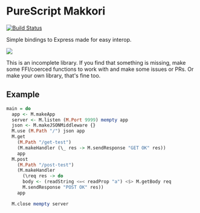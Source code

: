 # PureScript Makkori

[![Build Status](https://travis-ci.org/justinwoo/purescript-makkori.svg?branch=master)](https://travis-ci.org/justinwoo/purescript-makkori)

Simple bindings to Express made for easy interop.

![](https://i.imgur.com/VK9ADpH.png)

This is an incomplete library. If you find that something is missing, make some FFI/coerced functions to work with and make some issues or PRs. Or make your own library, that's fine too.

## Example

```hs
main = do
  app <- M.makeApp
  server <- M.listen (M.Port 9999) mempty app
  json <- M.makeJSONMiddleware {}
  M.use (M.Path "/") json app
  M.get
    (M.Path "/get-test")
    (M.makeHandler (\_ res -> M.sendResponse "GET OK" res))
    app
  M.post
    (M.Path "/post-test")
    (M.makeHandler
      (\req res -> do
	  body <- (readString <=< readProp "a") <$> M.getBody req
	  M.sendResponse "POST OK" res))
    app

  M.close mempty server
```
